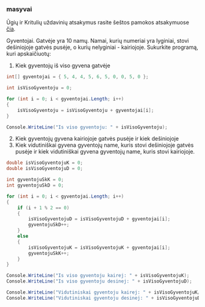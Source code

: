 ### masyvai

Ūgių ir Kritulių uždavinių atsakymus rasite šeštos pamokos atsakymuose [čia](https://github.com/RitaBu/2019-08-26-C-sharp/blob/master/6-a_pamoka.md).

Gyventojai.
Gatvėje yra 10 namų. Namai, kurių numeriai yra lyginiai, stovi dešiniojoje gatvės pusėje, o kurių nelyginiai - kairiojoje. Sukurkite programą, kuri apskaičiuotų:

1. Kiek gyventojų iš viso gyvena gatvėje

```c#
int[] gyventojai = { 5, 4, 4, 5, 6, 5, 0, 0, 5, 0 };

int isVisoGyventoju = 0;

for (int i = 0; i < gyventojai.Length; i++)
{
    isVisoGyventoju = isVisoGyventoju + gyventojai[i];
}

Console.WriteLine("Is viso gyventoju: " + isVisoGyventoju);
```

2. Kiek gyventojų gyvena kairiojoje gatvės pusėje ir kiek dešiniojoje
3. Kiek vidutiniškai gyvena gyventojų name, kuris stovi dešiniojoje gatvės pusėje ir kiek vidutiniškai gyvena gyventojų name, kuris stovi kairiojoje.

```c#
double isVisoGyventojuK = 0;
double isVisoGyventojuD = 0;

int gyventojuSkK = 0;
int gyventojuSkD = 0;

for (int i = 0; i < gyventojai.Length; i++)
{
    if (i + 1 % 2 == 0)
    {
        isVisoGyventojuD = isVisoGyventojuD + gyventojai[i];
        gyventojuSkD++;
    }
    else
    {
        isVisoGyventojuK = isVisoGyventojuK + gyventojai[i];
        gyventojuSkK++;
    }
}

Console.WriteLine("Is viso gyventoju kairej: " + isVisoGyventojuK);
Console.WriteLine("Is viso gyventoju desinej: " + isVisoGyventojuD);

Console.WriteLine("Vidutiniskai gyventoju kairej: " + isVisoGyventojuK/gyventojuSkK);
Console.WriteLine("Vidutiniskai gyventoju desinej: " + isVisoGyventojuD/gyventojuSkD);
```

